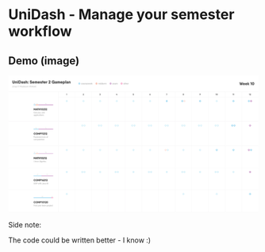 # UniDash - Manage your semester workflow

## Demo (image)
![alt text](demo.png "Demo")


Side note:

The code could be written better - I know :)
